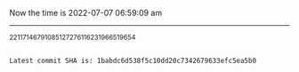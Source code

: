 Now the time is 2022-07-07 06:59:09 am

---

<small>22117146791085127276116231966519654</small>

```txt

Latest commit SHA is: 1babdc6d538f5c10dd20c7342679633efc5ea5b0
```
